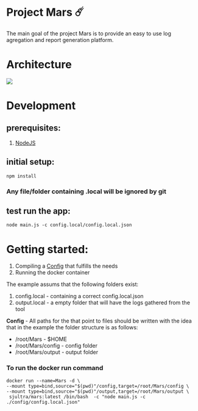 # Project Mars  ☄️
The main goal of the project Mars is to provide an easy to use log agregation and report generation platform.


# Architecture 
![](https://dev.azure.com/sjultra/84b44f65-71ec-4e78-94e7-f37950720110/_apis/git/repositories/63b6cf20-429e-46f5-a227-c93f38893dbf/items?path=%2FDrawings%2Fimage%2FMars_Architecture.png&versionDescriptor%5BversionOptions%5D=0&versionDescriptor%5BversionType%5D=0&versionDescriptor%5Bversion%5D=CB&resolveLfs=true&%24format=octetStream&api-version=5.0)


# Development

## prerequisites:
1. [NodeJS](https://nodejs.org/en/)

## initial setup:
```
npm install 
```

### Any file/folder containing .local will be ignored by git

## test run the app:
```
node main.js -c config.local/config.local.json
```

# Getting started:
1. Compiling a [Config](./CONFIG_README.md) that fulfills the needs
1. Running the docker container 


The example assums that the following folders exist:
1. config.local - containing a correct config.local.json
1. output.local - a empty folder that will have the logs gathered from the tool

**Config** - All paths for the that point to files should be written with the idea that in the example the folder structure is as follows:
- /root/Mars - $HOME
- /root/Mars/config - config folder
- /root/Mars/output - output folder 

### To run the docker run command
```
docker run --name=Mars -d \
--mount type=bind,source="$(pwd)"/config,target=/root/Mars/config \
--mount type=bind,source="$(pwd)"/output,target=/root/Mars/output \
 sjultra/mars:latest /bin/bash  -c "node main.js -c ./config/config.local.json"
```
